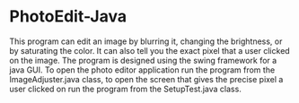 # PhotoEdit-Java
This program can edit an image by blurring it, changing the brightness, or by saturating the color. It can also tell you the exact pixel that a user clicked on the image. The program is designed using the swing framework for a java GUI. To open the photo editor application run the program from the ImageAdjuster.java class, to open the screen that gives the precise pixel a user clicked on run the program from the SetupTest.java class. 
